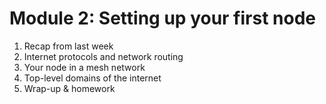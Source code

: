 # Module 2: Setting up your first node

1. Recap from last week
1. Internet protocols and network routing
1. Your node in a mesh network
1. Top-level domains of the internet 
1. Wrap-up & homework
